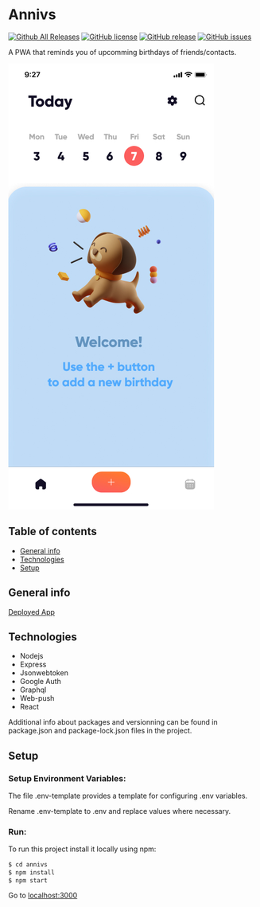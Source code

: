 # Annivs
[![Github All Releases](https://img.shields.io/github/downloads/vanelk/annivs/total.svg)]()
[![GitHub license](https://img.shields.io/github/license/vanelk/annivs)](https://github.com/vanelk/annivs/blob/master/LICENSE)
[![GitHub release](https://img.shields.io/github/release/vanelk/annivs)](https://GitHub.com/vanelk/annivs/releases/)
[![GitHub issues](https://img.shields.io/github/issues/vanelk/annivs)](https://GitHub.com/vanelk/annivs/issues/)


A PWA that reminds you of upcomming birthdays of friends/contacts.

![screenshot](https://github.com/vanelk/annivs/blob/main/assets/docs/screenshot.jpg?raw=true)


## Table of contents

* [General info](#general-info)
* [Technologies](#technologies)
* [Setup](#setup)


## General info

[Deployed App](https://annivs.herokuapp.com)

## Technologies

* Nodejs
* Express
* Jsonwebtoken
* Google Auth
* Graphql
* Web-push
* React

Additional info about packages and versionning can be found in package.json and package-lock.json files in the project.

## Setup

### Setup Environment Variables:

The file .env-template provides a template for configuring .env variables.

Rename .env-template to .env and replace values where necessary.

### Run:
To run this project install it locally using npm:
```
$ cd annivs
$ npm install
$ npm start 
```
Go to [localhost:3000](http://localhost:5000)